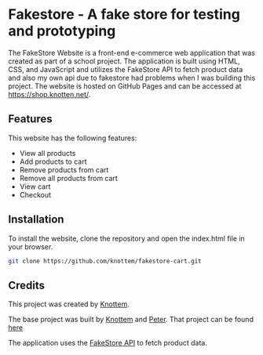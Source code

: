 # Fakestore - A fake store for testing and prototyping

The FakeStore Website is a front-end e-commerce web application that was created as part of a school project. The application is built using HTML, CSS, and JavaScript and utilizes the FakeStore API to fetch product data and also my own api due to fakestore had problems when I was building this project. The website is hosted on GitHub Pages and can be accessed at https://shop.knotten.net/.

## Features

This website has the following features:

- View all products
- Add products to cart
- Remove products from cart
- Remove all products from cart
- View cart
- Checkout


## Installation

To install the website, clone the repository and open the index.html file in your browser.

```bash
git clone https://github.com/knottem/fakestore-cart.git
```

## Credits

This project was created by [Knottem](https://github.com/knottem). 

The base project was built by [Knottem](https://github.com/knottem) and [Peter](https://github.com/petertalling). That project can be found [here](https://github.com/knottem/Fakestore-project)

The application uses the [FakeStore API](https://fakestoreapi.com/) to fetch product data.